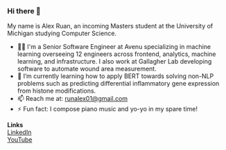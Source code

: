 ### Hi there 👋

<!--**ZovcIfzm/ZovcIfzm** is a ✨ _special_ ✨ repository because its `README.md` (this file) appears on your GitHub profile.-->

My name is Alex Ruan, an incoming Masters student at the University of Michigan studying Computer Science.

- 🧑🏻‍ I'm a Senior Software Engineer at Avenu specializing in machine learning overseeing 12 engineers across frontend, analytics, machine learning, and infrastructure. I also work at Gallagher Lab developing software to automate wound area measurement.
- 🌱 I’m currently learning how to apply BERT towards solving non-NLP problems such as predicting differential inflammatory gene expression from histone modifications.
- 📫 Reach me at: runalex01@gmail.com
- ⚡ Fun fact: I compose piano music and yo-yo in my spare time!

**Links**  
[LinkedIn](https://www.linkedin.com/in/alexruancs/)  
[YouTube](https://www.youtube.com/channel/UCRZ6Ry59gP_ZWkoyZwfCccw/videos)  


